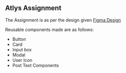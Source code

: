 ## Atlys Assignment

The Assignment is as per the design given
[Figma Design](https://www.figma.com/design/S4bZXDniOieMhyGIpTnVu5/Frontend-Developer%3A-Atlys?node-id=1-3&t=NXMf3aOYleAdYsOJ-0)

Reusable components made are as follows:

- Button
- Card
- Input box
- Modal
- User Icon
- Post Text Components
